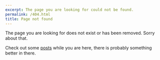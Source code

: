 ```yaml
---
excerpt: The page you are looking for could not be found.
permalink: /404.html
title: Page not found
---
```

The page you are looking for does not exist or has been removed. Sorry about that.

Check out some [posts](/posts) while you are here, there is probably something better in there.
